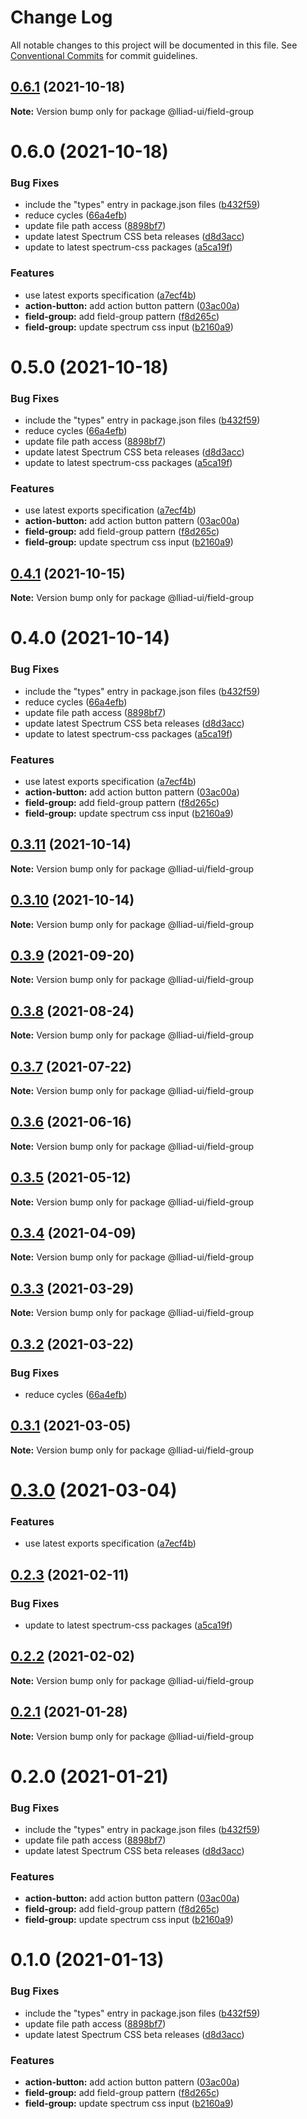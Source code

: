 # Change Log

All notable changes to this project will be documented in this file.
See [Conventional Commits](https://conventionalcommits.org) for commit guidelines.

## [0.6.1](https://github.com/gaoding-inc/Iliad-ui/compare/@lliad-ui/field-group@0.6.0...@lliad-ui/field-group@0.6.1) (2021-10-18)

**Note:** Version bump only for package @lliad-ui/field-group





# 0.6.0 (2021-10-18)


### Bug Fixes

* include the "types" entry in package.json files ([b432f59](https://github.com/gaoding-inc/Iliad-ui/commit/b432f5982b3b79f80af12f6d0312cbe2285e608b))
* reduce cycles ([66a4efb](https://github.com/gaoding-inc/Iliad-ui/commit/66a4efbc55c108e886699ce9dd0eb1c7e57e5a7d))
* update file path access ([8898bf7](https://github.com/gaoding-inc/Iliad-ui/commit/8898bf707e6e28abb78c92a0a0858d459e65347b))
* update latest Spectrum CSS beta releases ([d8d3acc](https://github.com/gaoding-inc/Iliad-ui/commit/d8d3acc86de31e58219db6ba2a9d045b83cbe103))
* update to latest spectrum-css packages ([a5ca19f](https://github.com/gaoding-inc/Iliad-ui/commit/a5ca19f67d5b3f0951667c4441d4d977bf1e0937))


### Features

* use latest exports specification ([a7ecf4b](https://github.com/gaoding-inc/Iliad-ui/commit/a7ecf4b6da7996f36a8a89f62cc2384709497008))
* **action-button:** add action button pattern ([03ac00a](https://github.com/gaoding-inc/Iliad-ui/commit/03ac00a710290e6a78340f206d88385a4f8ae8c2))
* **field-group:** add field-group pattern ([f8d265c](https://github.com/gaoding-inc/Iliad-ui/commit/f8d265c3352f4a97fc103a09ce8eb56511dcedbb))
* **field-group:** update spectrum css input ([b2160a9](https://github.com/gaoding-inc/Iliad-ui/commit/b2160a9c2a3ed95f20979cf3a5836bb9fca48c0c))





# 0.5.0 (2021-10-18)


### Bug Fixes

* include the "types" entry in package.json files ([b432f59](https://github.com/gaoding-inc/Iliad-ui/commit/b432f5982b3b79f80af12f6d0312cbe2285e608b))
* reduce cycles ([66a4efb](https://github.com/gaoding-inc/Iliad-ui/commit/66a4efbc55c108e886699ce9dd0eb1c7e57e5a7d))
* update file path access ([8898bf7](https://github.com/gaoding-inc/Iliad-ui/commit/8898bf707e6e28abb78c92a0a0858d459e65347b))
* update latest Spectrum CSS beta releases ([d8d3acc](https://github.com/gaoding-inc/Iliad-ui/commit/d8d3acc86de31e58219db6ba2a9d045b83cbe103))
* update to latest spectrum-css packages ([a5ca19f](https://github.com/gaoding-inc/Iliad-ui/commit/a5ca19f67d5b3f0951667c4441d4d977bf1e0937))


### Features

* use latest exports specification ([a7ecf4b](https://github.com/gaoding-inc/Iliad-ui/commit/a7ecf4b6da7996f36a8a89f62cc2384709497008))
* **action-button:** add action button pattern ([03ac00a](https://github.com/gaoding-inc/Iliad-ui/commit/03ac00a710290e6a78340f206d88385a4f8ae8c2))
* **field-group:** add field-group pattern ([f8d265c](https://github.com/gaoding-inc/Iliad-ui/commit/f8d265c3352f4a97fc103a09ce8eb56511dcedbb))
* **field-group:** update spectrum css input ([b2160a9](https://github.com/gaoding-inc/Iliad-ui/commit/b2160a9c2a3ed95f20979cf3a5836bb9fca48c0c))





## [0.4.1](https://github.com/adobe/spectrum-web-components/compare/@lliad-ui/field-group@0.4.0...@lliad-ui/field-group@0.4.1) (2021-10-15)

**Note:** Version bump only for package @lliad-ui/field-group

# 0.4.0 (2021-10-14)

### Bug Fixes

-   include the "types" entry in package.json files ([b432f59](https://github.com/adobe/spectrum-web-components/commit/b432f5982b3b79f80af12f6d0312cbe2285e608b))
-   reduce cycles ([66a4efb](https://github.com/adobe/spectrum-web-components/commit/66a4efbc55c108e886699ce9dd0eb1c7e57e5a7d))
-   update file path access ([8898bf7](https://github.com/adobe/spectrum-web-components/commit/8898bf707e6e28abb78c92a0a0858d459e65347b))
-   update latest Spectrum CSS beta releases ([d8d3acc](https://github.com/adobe/spectrum-web-components/commit/d8d3acc86de31e58219db6ba2a9d045b83cbe103))
-   update to latest spectrum-css packages ([a5ca19f](https://github.com/adobe/spectrum-web-components/commit/a5ca19f67d5b3f0951667c4441d4d977bf1e0937))

### Features

-   use latest exports specification ([a7ecf4b](https://github.com/adobe/spectrum-web-components/commit/a7ecf4b6da7996f36a8a89f62cc2384709497008))
-   **action-button:** add action button pattern ([03ac00a](https://github.com/adobe/spectrum-web-components/commit/03ac00a710290e6a78340f206d88385a4f8ae8c2))
-   **field-group:** add field-group pattern ([f8d265c](https://github.com/adobe/spectrum-web-components/commit/f8d265c3352f4a97fc103a09ce8eb56511dcedbb))
-   **field-group:** update spectrum css input ([b2160a9](https://github.com/adobe/spectrum-web-components/commit/b2160a9c2a3ed95f20979cf3a5836bb9fca48c0c))

## [0.3.11](https://github.com/adobe/spectrum-web-components/compare/@lliad-ui/field-group@0.3.9...@lliad-ui/field-group@0.3.11) (2021-10-14)

**Note:** Version bump only for package @lliad-ui/field-group

## [0.3.10](https://github.com/adobe/spectrum-web-components/compare/@lliad-ui/field-group@0.3.9...@lliad-ui/field-group@0.3.10) (2021-10-14)

**Note:** Version bump only for package @lliad-ui/field-group

## [0.3.9](https://github.com/adobe/spectrum-web-components/compare/@lliad-ui/field-group@0.3.8...@lliad-ui/field-group@0.3.9) (2021-09-20)

**Note:** Version bump only for package @lliad-ui/field-group

## [0.3.8](https://github.com/adobe/spectrum-web-components/compare/@lliad-ui/field-group@0.3.7...@lliad-ui/field-group@0.3.8) (2021-08-24)

**Note:** Version bump only for package @lliad-ui/field-group

## [0.3.7](https://github.com/adobe/spectrum-web-components/compare/@lliad-ui/field-group@0.3.6...@lliad-ui/field-group@0.3.7) (2021-07-22)

**Note:** Version bump only for package @lliad-ui/field-group

## [0.3.6](https://github.com/adobe/spectrum-web-components/compare/@lliad-ui/field-group@0.3.5...@lliad-ui/field-group@0.3.6) (2021-06-16)

**Note:** Version bump only for package @lliad-ui/field-group

## [0.3.5](https://github.com/adobe/spectrum-web-components/compare/@lliad-ui/field-group@0.3.4...@lliad-ui/field-group@0.3.5) (2021-05-12)

**Note:** Version bump only for package @lliad-ui/field-group

## [0.3.4](https://github.com/adobe/spectrum-web-components/compare/@lliad-ui/field-group@0.3.3...@lliad-ui/field-group@0.3.4) (2021-04-09)

**Note:** Version bump only for package @lliad-ui/field-group

## [0.3.3](https://github.com/adobe/spectrum-web-components/compare/@lliad-ui/field-group@0.3.2...@lliad-ui/field-group@0.3.3) (2021-03-29)

**Note:** Version bump only for package @lliad-ui/field-group

## [0.3.2](https://github.com/adobe/spectrum-web-components/compare/@lliad-ui/field-group@0.3.1...@lliad-ui/field-group@0.3.2) (2021-03-22)

### Bug Fixes

-   reduce cycles ([66a4efb](https://github.com/adobe/spectrum-web-components/commit/66a4efbc55c108e886699ce9dd0eb1c7e57e5a7d))

## [0.3.1](https://github.com/adobe/spectrum-web-components/compare/@lliad-ui/field-group@0.3.0...@lliad-ui/field-group@0.3.1) (2021-03-05)

**Note:** Version bump only for package @lliad-ui/field-group

# [0.3.0](https://github.com/adobe/spectrum-web-components/compare/@lliad-ui/field-group@0.2.3...@lliad-ui/field-group@0.3.0) (2021-03-04)

### Features

-   use latest exports specification ([a7ecf4b](https://github.com/adobe/spectrum-web-components/commit/a7ecf4b6da7996f36a8a89f62cc2384709497008))

## [0.2.3](https://github.com/adobe/spectrum-web-components/compare/@lliad-ui/field-group@0.2.2...@lliad-ui/field-group@0.2.3) (2021-02-11)

### Bug Fixes

-   update to latest spectrum-css packages ([a5ca19f](https://github.com/adobe/spectrum-web-components/commit/a5ca19f67d5b3f0951667c4441d4d977bf1e0937))

## [0.2.2](https://github.com/adobe/spectrum-web-components/compare/@lliad-ui/field-group@0.2.1...@lliad-ui/field-group@0.2.2) (2021-02-02)

**Note:** Version bump only for package @lliad-ui/field-group

## [0.2.1](https://github.com/adobe/spectrum-web-components/compare/@lliad-ui/field-group@0.2.0...@lliad-ui/field-group@0.2.1) (2021-01-28)

**Note:** Version bump only for package @lliad-ui/field-group

# 0.2.0 (2021-01-21)

### Bug Fixes

-   include the "types" entry in package.json files ([b432f59](https://github.com/adobe/spectrum-web-components/commit/b432f5982b3b79f80af12f6d0312cbe2285e608b))
-   update file path access ([8898bf7](https://github.com/adobe/spectrum-web-components/commit/8898bf707e6e28abb78c92a0a0858d459e65347b))
-   update latest Spectrum CSS beta releases ([d8d3acc](https://github.com/adobe/spectrum-web-components/commit/d8d3acc86de31e58219db6ba2a9d045b83cbe103))

### Features

-   **action-button:** add action button pattern ([03ac00a](https://github.com/adobe/spectrum-web-components/commit/03ac00a710290e6a78340f206d88385a4f8ae8c2))
-   **field-group:** add field-group pattern ([f8d265c](https://github.com/adobe/spectrum-web-components/commit/f8d265c3352f4a97fc103a09ce8eb56511dcedbb))
-   **field-group:** update spectrum css input ([b2160a9](https://github.com/adobe/spectrum-web-components/commit/b2160a9c2a3ed95f20979cf3a5836bb9fca48c0c))

# 0.1.0 (2021-01-13)

### Bug Fixes

-   include the "types" entry in package.json files ([b432f59](https://github.com/adobe/spectrum-web-components/commit/b432f5982b3b79f80af12f6d0312cbe2285e608b))
-   update file path access ([8898bf7](https://github.com/adobe/spectrum-web-components/commit/8898bf707e6e28abb78c92a0a0858d459e65347b))
-   update latest Spectrum CSS beta releases ([d8d3acc](https://github.com/adobe/spectrum-web-components/commit/d8d3acc86de31e58219db6ba2a9d045b83cbe103))

### Features

-   **action-button:** add action button pattern ([03ac00a](https://github.com/adobe/spectrum-web-components/commit/03ac00a710290e6a78340f206d88385a4f8ae8c2))
-   **field-group:** add field-group pattern ([f8d265c](https://github.com/adobe/spectrum-web-components/commit/f8d265c3352f4a97fc103a09ce8eb56511dcedbb))
-   **field-group:** update spectrum css input ([b2160a9](https://github.com/adobe/spectrum-web-components/commit/b2160a9c2a3ed95f20979cf3a5836bb9fca48c0c))
